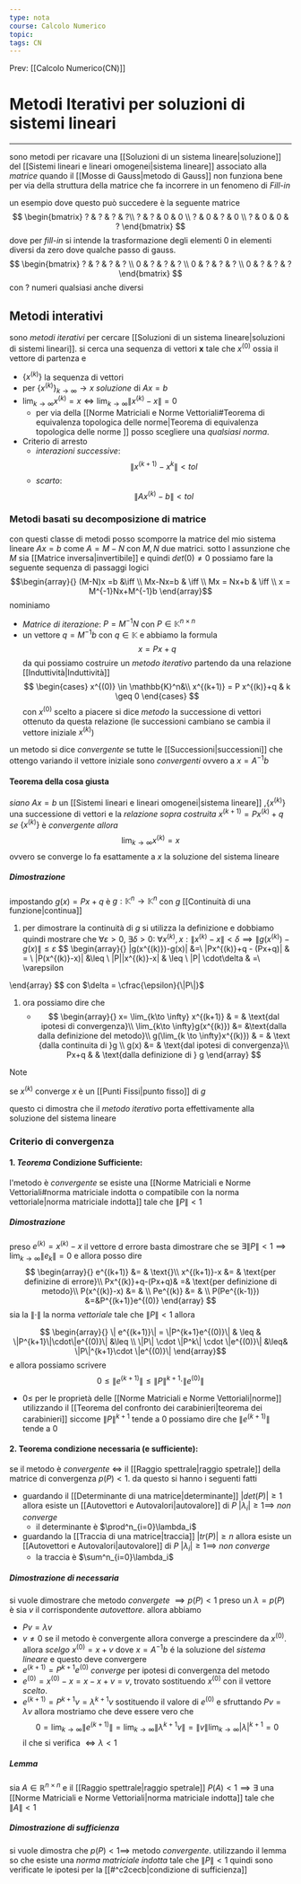 ```yaml
---
type: nota
course: Calcolo Numerico
topic: 
tags: CN
---
```


Prev: [[Calcolo Numerico(CN)]]

# Metodi Iterativi per soluzioni di sistemi lineari
---
sono metodi per ricavare una [[Soluzioni di un sistema lineare|soluzione]] del [[Sistemi lineari e lineari omogenei|sistema lineare]] associato alla _matrice_ quando il [[Mosse di Gauss|metodo di Gauss]] non funziona bene per via della struttura della matrice che fa incorrere in un fenomeno di _Fill-in_

un esempio dove questo può succedere è la seguente matrice
$$
\begin{bmatrix}
? & ? & ? & ?\\
? & ? & 0 & 0 \\
? & 0 & ? & 0 \\
? & 0 & 0 & ?
\end{bmatrix}
$$
dove per _fill-in_ si intende la trasformazione degli elementi 0 in elementi diversi da zero dove qualche passo di gauss.
$$
\begin{bmatrix}
? & ? & ? & ? \\
0 & ? & ? & ? \\
0 & ? & ? & ? \\
0 & ? & ? & ?
\end{bmatrix}
$$
con ? numeri qualsiasi anche diversi

## Metodi interativi
sono _metodi iterativi_ per cercare [[Soluzioni di un sistema lineare|soluzioni di sistemi lineari]].
si cerca una sequenza di vettori $\boldsymbol{x}$ tale che $x^{(0)}$ ossia il vettore di partenza e 
- $\{x^{(k)}\}$ la sequenza di vettori 
-  per $\{x^{(k)}\}_{k\to \infty} \rightarrow x$ _soluzione_ di $Ax=b$
- $\lim_{k \to \infty}x^{(k)} = x \iff \lim_{k \to \infty}\|x^{(k)}-x\| = 0$ 
	- per via della [[Norme Matriciali e Norme Vettoriali#Teorema di equivalenza topologica delle norme|Teorema di equivalenza topologica delle norme ]] posso scegliere una _qualsiasi norma_.
- Criterio di arresto
	- _interazioni successive_: $$\|x^{(k+1)}-x^{k}\| < tol$$
	- _scarto_:$$\|Ax^{(k)}-b\| < tol$$

### Metodi basati su decomposizione di matrice
con questi classe di metodi posso scomporre la matrice del mio sistema lineare $Ax=b$ come $A = M-N$ con $M,N$ due matrici. sotto l assunzione che $M$ sia [[Matrice inversa|invertibile]] e quindi $det(0)\not=0$ possiamo fare la seguente sequenza di passaggi logici
$$\begin{array}{}
(M-N)x =b &\iff \\
Mx-Nx=b &  \iff \\ 
Mx = Nx+b & \iff \\
x = M^{-1}Nx+M^{-1}b
\end{array}$$
nominiamo 
- _Matrice di iterazione_: $P = M^{-1}N$ con $P \in \mathbb{K}^{n\times n}$
- un vettore $q = M^{-1}b$ con $q\in \mathbb{K}$ 
e abbiamo la formula 
$$x =Px+q$$
da qui possiamo costruire un _metodo iterativo_ partendo da una relazione [[Induttività|Induttività]]
$$
\begin{cases}
x^{(0)} \in \mathbb{K}^n&\\
x^{(k+1)} = P x^{(k)}+q & k \geq 0
\end{cases}
$$
con $x^{(0)}$ scelto a piacere
si dice _metodo_ la successione di vettori ottenuto da questa relazione (le successioni cambiano se cambia il vettore iniziale $x^{(k)}$)

un metodo si dice _convergente_ se tutte le [[Successioni|successioni]]  che ottengo variando il vettore iniziale sono _convergenti_ ovvero a $x = A^{-1}b$  


#### Teorema della cosa giusta
_siano_ $Ax=b$ un [[Sistemi lineari e lineari omogenei|sistema lineare]] ,$\{x^{(k)}\}$ una successione di vettori e la _relazione sopra costruita_ $x^{(k+1)}=Px^{(k)}+q$ 
_se_ $\{x^{(k)}\}$ è _convergente_ 
_allora_ $$\lim_{k\to \infty} x^{(k)} =x$$ovvero se converge lo fa esattamente a $x$ la soluzione del sistema lineare 

##### Dimostrazione
impostando $g(x) = Px+q$ è $g: \mathbb{K}^n \rightarrow \mathbb{K}^n$ con $g$ [[Continuità di una funzione|continua]] 
1. per dimostrare la continuità di $g$ si utilizza la definizione e dobbiamo quindi mostrare che $\forall \varepsilon>0,\  \exists \delta>0: \  \forall x^{(k)},x: \| x^{(k)}-x\| < \delta \implies \|g(x^{(k)})-g(x)\| \leq \varepsilon$
$$
\begin{array}{}
\|g(x^{(k)})-g(x)\| &=\\
\|Px^{(k)}+q - (Px+q)\| & = \\
\|P(x^{(k)}-x)\| &\leq \\
\|P\|\|x^{(k)}-x\| & \leq \\
\|P\| \cdot\delta & =\\
\varepsilon 

\end{array}
$$
con $\delta = \cfrac{\epsilon}{\|P\|}$
1. ora possiamo dire che
	- $$
	\begin{array}{}
	x= \lim_{k\to \infty} x^{(k+1)} & =  & \text{dal ipotesi di convergenza}\\
	\lim_{k\to \infty}g(x^{(k)}) &=  &\text{dalla dalla definizione del metodo}\\
	g(\lim_{k \to \infty}x^{(k)}) & = & \text {dalla continuita di }g \\
	g(x) &= & \text{dal ipotesi di convergenza}\\
	Px+q & & \text{dalla definizione di } g
	\end{array} $$
>[!note]
>se $x^{(k)}$ converge $x$ è un [[Punti Fissi|punto fisso]] di $g$
 
questo ci dimostra che il _metodo iterativo_ porta effettivamente alla soluzione del sistema lineare


### Criterio di convergenza
#### 1. _Teorema_ Condizione Sufficiente:
l'metodo è _convergente_ se esiste una [[Norme Matriciali e Norme Vettoriali#norma matriciale indotta o compatibile con la norma vettoriale|norma matriciale indotta]] tale che $\|P\|<1$
##### Dimostrazione
preso $e^{(k)} = x^{(k)}-x$  il vettore d errore basta dimostrare che se $\exists \|P\| <1 \implies \lim_{k \to \infty} \|e_k\| =0$ e allora posso dire
$$
\begin{array}{}
e^{(k+1)} &= & \text{}\\ 
x^{(k+1)}-x &= & \text{per definizine di errore}\\
Px^{(k)}+q-(Px+q)& =& \text{per definizione di metodo}\\ 
P(x^{(k)}-x) &= & \\
Pe^{(k)} &= & \\
P(Pe^{(k-1)}) &=&P^{(k+1)}e^{(0)}
\end{array}
$$
sia la $\|\cdot\|$ la norma _vettoriale_ tale che $\|P\|<1$ allora

$$
\begin{array}{}
\| e^{(k+1)}\| = \|P^{k+1}e^{(0)}\| & \leq & \|P^{k+1}\|\cdot\|e^{(0)}\|  &\leq \\ 
\|P\| \cdot \|P^k\| \cdot \|e^{(0)}\| &\leq& \|P\|^{k+1}\cdot \|e^{(0)}\|
\end{array}$$
e allora possiamo scrivere 
$$0 \leq \|e^{(k+1)}\| \leq \|P\|^{k+1}\cdot\|e^{(0)}\|$$
- $0 \leq$ per le proprietà delle [[Norme Matriciali e Norme Vettoriali|norme]]
utilizzando il [[Teorema del confronto dei carabinieri|teorema dei carabinieri]]  siccome $\|P\|^{k+1}$ tende a $0$ possiamo dire che $\|e^{(k+1)}\|$ tende a $0$

#### 2. Teorema condizione necessaria (e sufficiente):
se il metodo è _convergente_ $\iff$ il [[Raggio spettrale|raggio spetrale]] della matrice di convergenza   $p(P)<1$. da questo si hanno i seguenti fatti
- guardando il [[Determinante di una matrice|determinante]] $|det(P)| \geq 1$ allora esiste un [[Autovettori e Autovalori|autovalore]] di $P$ $|\lambda_i|  \geq 1 \implies$ _non converge_
	- il determinante è $\prod^n_{i=0}\lambda_i$
- guardando la [[Traccia di una matrice|traccia]] $|tr(P)| \geq n$ allora esiste un [[Autovettori e Autovalori|autovalore]] di $P$     $|\lambda_i| \geq 1 \implies$ _non converge_
	- la traccia è $\sum^n_{i=0}\lambda_i$ 

##### Dimostrazione di necessaria
si vuole dimostrare che metodo _convergete_ $\implies p(P)<1$
preso un $\lambda = p(P)$  è sia $v$ il corrispondente _autovettore_. allora abbiamo
- $Pv = \lambda v$
- $v \not =0$
se il metodo è convergente allora converge a prescindere da $x^{(0)}$. 
allora _scelgo_ $x^{(0)} = x+v$ dove $x=A^{-1}b$  é la soluzione del _sistema lineare_ e questo deve convergere
- $e^{(k+1)}= P^{k+1} e^{(0)}$ _converge_ per ipotesi di convergenza del metodo
- $e^{(0)} = x^{(0)}-x = x-x+v = v$, trovato sostituendo $x^{(0)}$ con il vettore _scelto_.
- $e^{(k+1)}= P^{k+1}v = \lambda^{k+1}v$  sostituendo il valore di $e^{(0)}$ e sfruttando $Pv = \lambda v$
allora  mostriamo che deve essere vero che
$$0 =\lim_{k\to\infty}\|e^{(k+1)}\| =\lim_{k\to\infty}\|\lambda^{k+1}v\| =\|v\|\lim_{k\to\infty}|\lambda|^{k+1}= 0 $$
il che si verifica $\iff \lambda < 1$

##### Lemma
sia $A \in \mathbb{R}^{n \times n}$ e il [[Raggio spettrale|raggio spetrale]] $P(A)<1 \implies \exists$ una [[Norme Matriciali e Norme Vettoriali|norma matriciale indotta]] tale che $\|A\|<1$  

##### Dimostrazione di sufficienza
si vuole dimostra che $p(P)<1 \implies$ metodo _convergente_. 
utilizzando il lemma so che esiste una _norma matriciale indotta_ tale che $\|P\|<1$ quindi sono verificate le ipotesi per la [[#^c2cecb|condizione di sufficienza]]